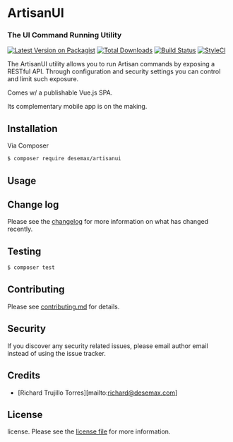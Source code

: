 # ArtisanUI
### The UI Command Running Utility

[![Latest Version on Packagist][ico-version]][link-packagist]
[![Total Downloads][ico-downloads]][link-downloads]
[![Build Status][ico-travis]][link-travis]
[![StyleCI][ico-styleci]][link-styleci]

The ArtisanUI utility allows you to run Artisan commands by exposing a RESTful API. 
Through configuration and security settings you can control and limit such exposure. 

Comes w/ a publishable Vue.js SPA.

Its complementary mobile app is on the making.

## Installation

Via Composer

``` bash
$ composer require desemax/artisanui
```

## Usage

## Change log

Please see the [changelog](changelog.md) for more information on what has changed recently.

## Testing

``` bash
$ composer test
```

## Contributing

Please see [contributing.md](contributing.md) for details.

## Security

If you discover any security related issues, please email author email instead of using the issue tracker.

## Credits

- [Richard Trujillo Torres][mailto:richard@desemax.com]

## License

license. Please see the [license file](license.md) for more information.

[ico-version]: https://img.shields.io/packagist/v/desemax/artisanui.svg?style=flat-square
[ico-downloads]: https://img.shields.io/packagist/dt/desemax/artisanui.svg?style=flat-square
[ico-travis]: https://img.shields.io/travis/desemax/artisanui/master.svg?style=flat-square
[ico-styleci]: https://styleci.io/repos/12345678/shield

[link-packagist]: https://packagist.org/packages/desemax/artisanui
[link-downloads]: https://packagist.org/packages/desemax/artisanui
[link-travis]: https://travis-ci.org/desemax/artisanui
[link-styleci]: https://styleci.io/repos/12345678
[link-author]: https://github.com/desemax
